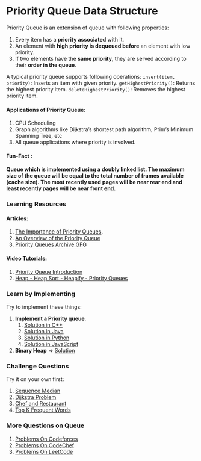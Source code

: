 # Priority Queue Data Structure


Priority Queue is an extension of queue with following properties:

1. Every item has a **priority associated** with it.
2. An element with **high priority is dequeued before** an element with low priority.
3. If two elements have the **same priority**, they are served according to their **order in the queue**.

A typical priority queue supports following operations:
`insert(item, priority)`: Inserts an item with given priority.
`getHighestPriority()`: Returns the highest priority item.
`deleteHighestPriority()`: Removes the highest priority item.

#### Applications of Priority Queue:
1. CPU Scheduling
2. Graph algorithms like Dijkstra’s shortest path algorithm, Prim’s Minimum Spanning Tree, etc
3. All queue applications where priority is involved.

#### Fun-Fact :
**Queue which is implemented using a doubly linked list. The maximum size of the queue will be equal to the total number of frames available (cache size). The most recently used pages will be near rear end and least recently pages will be near front end.**

### Learning Resources
#### Articles:
1. [The Importance of Priority Queues](https://medium.com/better-programming/the-importance-of-priority-queues-f87e1f5ac842).
2. [An Overview of the Priority Queue](https://dzone.com/articles/the-priority-queue)
3. [Priority Queues Archive GFG](https://www.geeksforgeeks.org/tag/priority-queue/)

#### Video Tutorials:
1. [Priority Queue Introduction](https://www.youtube.com/watch?v=wptevk0bshY)
3. [Heap - Heap Sort - Heapify - Priority Queues](https://www.youtube.com/watch?v=HqPJF2L5h9U)

### Learn by Implementing
Try to implement these things:
1. **Implement a Priority queue**.
    1. [Solution in C++](https://www.geeksforgeeks.org/priority-queue-in-cpp-stl/)
    2. [Solution in Java](https://www.geeksforgeeks.org/priority-queue-class-in-java-2/)
    3. [Solution in Python](https://www.geeksforgeeks.org/heap-queue-or-heapq-in-python/)
    4. [Solution in JavaScript](https://www.geeksforgeeks.org/implementation-priority-queue-javascript/)
2. **Binary Heap** => [Solution](https://www.geeksforgeeks.org/binary-heap/)


### Challenge Questions
Try it on your own first:
1. [Sequence Median](https://acm.timus.ru/problem.aspx?num=1306)
2. [Dijkstra Problem](https://codeforces.com/problemset/problem/20/C)
3. [Chef and Restaurant ](https://www.codechef.com/problems/DECOREST)
4. [Top K Frequent Words](https://leetcode.com/problems/top-k-frequent-words/)

### More Questions on Queue
1. [Problems On Codeforces](https://codeforces.com/blog/entry/71999?locale=en)
2. [Problems On CodeChef](https://www.codechef.com/tags/problems/priority-queue)
3. [Problems On LeetCode](https://leetcode.com/tag/heap/)

